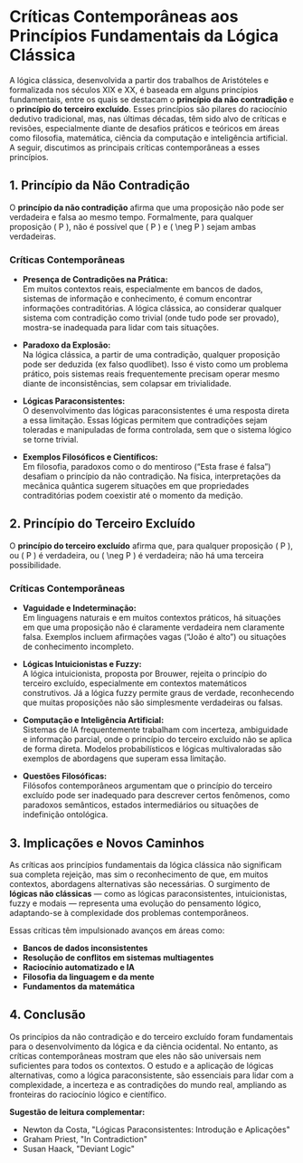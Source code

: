 # Críticas Contemporâneas aos Princípios Fundamentais da Lógica Clássica

A lógica clássica, desenvolvida a partir dos trabalhos de Aristóteles e formalizada nos séculos XIX e XX, é baseada em alguns princípios fundamentais, entre os quais se destacam o **princípio da não contradição** e o **princípio do terceiro excluído**. Esses princípios são pilares do raciocínio dedutivo tradicional, mas, nas últimas décadas, têm sido alvo de críticas e revisões, especialmente diante de desafios práticos e teóricos em áreas como filosofia, matemática, ciência da computação e inteligência artificial. A seguir, discutimos as principais críticas contemporâneas a esses princípios.



## 1. Princípio da Não Contradição

O **princípio da não contradição** afirma que uma proposição não pode ser verdadeira e falsa ao mesmo tempo. Formalmente, para qualquer proposição \( P \), não é possível que \( P \) e \( \neg P \) sejam ambas verdadeiras.

### Críticas Contemporâneas

- **Presença de Contradições na Prática:**  
  Em muitos contextos reais, especialmente em bancos de dados, sistemas de informação e conhecimento, é comum encontrar informações contraditórias. A lógica clássica, ao considerar qualquer sistema com contradição como trivial (onde tudo pode ser provado), mostra-se inadequada para lidar com tais situações.

- **Paradoxo da Explosão:**  
  Na lógica clássica, a partir de uma contradição, qualquer proposição pode ser deduzida (ex falso quodlibet). Isso é visto como um problema prático, pois sistemas reais frequentemente precisam operar mesmo diante de inconsistências, sem colapsar em trivialidade.

- **Lógicas Paraconsistentes:**  
  O desenvolvimento das lógicas paraconsistentes é uma resposta direta a essa limitação. Essas lógicas permitem que contradições sejam toleradas e manipuladas de forma controlada, sem que o sistema lógico se torne trivial.

- **Exemplos Filosóficos e Científicos:**  
  Em filosofia, paradoxos como o do mentiroso (“Esta frase é falsa”) desafiam o princípio da não contradição. Na física, interpretações da mecânica quântica sugerem situações em que propriedades contraditórias podem coexistir até o momento da medição.



## 2. Princípio do Terceiro Excluído

O **princípio do terceiro excluído** afirma que, para qualquer proposição \( P \), ou \( P \) é verdadeira, ou \( \neg P \) é verdadeira; não há uma terceira possibilidade.

### Críticas Contemporâneas

- **Vaguidade e Indeterminação:**  
  Em linguagens naturais e em muitos contextos práticos, há situações em que uma proposição não é claramente verdadeira nem claramente falsa. Exemplos incluem afirmações vagas (“João é alto”) ou situações de conhecimento incompleto.

- **Lógicas Intuicionistas e Fuzzy:**  
  A lógica intuicionista, proposta por Brouwer, rejeita o princípio do terceiro excluído, especialmente em contextos matemáticos construtivos. Já a lógica fuzzy permite graus de verdade, reconhecendo que muitas proposições não são simplesmente verdadeiras ou falsas.

- **Computação e Inteligência Artificial:**  
  Sistemas de IA frequentemente trabalham com incerteza, ambiguidade e informação parcial, onde o princípio do terceiro excluído não se aplica de forma direta. Modelos probabilísticos e lógicas multivaloradas são exemplos de abordagens que superam essa limitação.

- **Questões Filosóficas:**  
  Filósofos contemporâneos argumentam que o princípio do terceiro excluído pode ser inadequado para descrever certos fenômenos, como paradoxos semânticos, estados intermediários ou situações de indefinição ontológica.



## 3. Implicações e Novos Caminhos

As críticas aos princípios fundamentais da lógica clássica não significam sua completa rejeição, mas sim o reconhecimento de que, em muitos contextos, abordagens alternativas são necessárias. O surgimento de **lógicas não clássicas** — como as lógicas paraconsistentes, intuicionistas, fuzzy e modais — representa uma evolução do pensamento lógico, adaptando-se à complexidade dos problemas contemporâneos.

Essas críticas têm impulsionado avanços em áreas como:

- **Bancos de dados inconsistentes**
- **Resolução de conflitos em sistemas multiagentes**
- **Raciocínio automatizado e IA**
- **Filosofia da linguagem e da mente**
- **Fundamentos da matemática**



## 4. Conclusão

Os princípios da não contradição e do terceiro excluído foram fundamentais para o desenvolvimento da lógica e da ciência ocidental. No entanto, as críticas contemporâneas mostram que eles não são universais nem suficientes para todos os contextos. O estudo e a aplicação de lógicas alternativas, como a lógica paraconsistente, são essenciais para lidar com a complexidade, a incerteza e as contradições do mundo real, ampliando as fronteiras do raciocínio lógico e científico.



**Sugestão de leitura complementar:**
- Newton da Costa, "Lógicas Paraconsistentes: Introdução e Aplicações"
- Graham Priest, "In Contradiction"
- Susan Haack, "Deviant Logic"